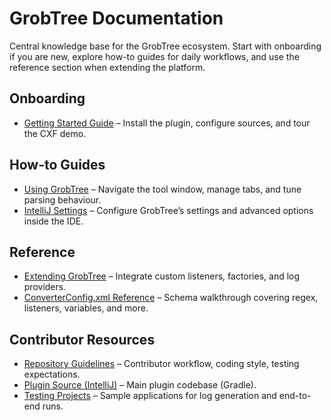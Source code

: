 # GrobTree Documentation

Central knowledge base for the GrobTree ecosystem. Start with onboarding if you are new, explore how-to guides for daily workflows, and use the reference section when extending the platform.

## Onboarding
- [Getting Started Guide](./getting-started.md) – Install the plugin, configure sources, and tour the CXF demo.

## How-to Guides
- [Using GrobTree](./using-grobtree.md) – Navigate the tool window, manage tabs, and tune parsing behaviour.
- [IntelliJ Settings](./intellij-settings.md) – Configure GrobTree’s settings and advanced options inside the IDE.

## Reference
- [Extending GrobTree](./extending-grobtree.md) – Integrate custom listeners, factories, and log providers.
- [ConverterConfig.xml Reference](./converter-config.md) – Schema walkthrough covering regex, listeners, variables, and more.

## Contributor Resources
- [Repository Guidelines](../../AGENTS.md) – Contributor workflow, coding style, testing expectations.
- [Plugin Source (IntelliJ)](../../grobtree-intellij-idea-plugin) – Main plugin codebase (Gradle).
- [Testing Projects](../../grobtree-testing) – Sample applications for log generation and end-to-end runs.
